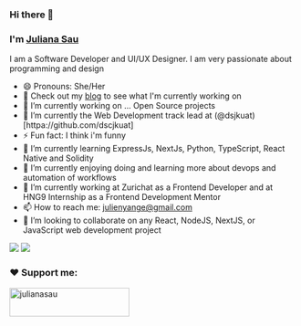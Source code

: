 ### Hi there 👋
### I'm [Juliana Sau](https://JulianaSau.github.io/)
 
  I am a Software Developer and UI/UX Designer. I am very passionate about programming and design
  - 😄 Pronouns: She/Her
  - 🔭 Check out my [blog](https://juliesau.hashnode.dev/) to see what I'm currently working on
  - 🔭 I’m currently working on ... Open Source projects
  - 🔭 I’m currently the Web Development track lead at (@dsjkuat)[httpa://github.com/dscjkuat]
  - ⚡ Fun fact: I think i'm funny
  - 🌱 I’m currently learning ExpressJs, NextJs, Python, TypeScript, React Native and Solidity
  - 🌱 I’m currently enjoying doing and learning more about devops and automation of workflows
  - 🔭 I’m currently working at Zurichat as a Frontend Developer and at HNG9 Internship as a Frontend Development Mentor
  - 📫 How to reach me: julienyange@gmail.com 
  - 👯 I’m looking to collaborate on any React, NodeJS, NextJS, or JavaScript web development project



<img src="https://github-readme-stats.vercel.app/api?username=JulianaSau&&show_icons=true&title_color=ffffff&icon_color=bb2acf&text_color=daf7dc&bg_color=151515" />

<img src="http://github-readme-streak-stats.herokuapp.com?user=JulianaSau&hide_border=true&theme=black-ice&background=3D3D3D&stroke=00E6FE" />

<h3 align="left">❤ Support me:</h3>
<p><a href="https://www.buymeacoffee.com/stotheatotheu"> <img align="left" src="https://cdn.buymeacoffee.com/buttons/v2/default-yellow.png" height="50" width="210" alt="julianasau" /></a></p><br><br>
<!--
<p align="left"> <img src="https://komarev.com/ghpvc/?username=JulianaSau&style=flat-square&color=brightgreen" alt="JulianaSau" /></p>
--!>
  

<!--
**JulianaSau/JulianaSau** is a ✨ _special_ ✨ repository because its `README.md` (this file) appears on your GitHub profile.

Here are some ideas to get you started:

- 🔭 I’m currently working on ...
- 🌱 I’m currently learning ...
- 👯 I’m looking to collaborate on ...
- 🤔 I’m looking for help with ...
- 💬 Ask me about ...
- 📫 How to reach me: ...
- 😄 Pronouns: ...
- ⚡ Fun fact: ...
-->
